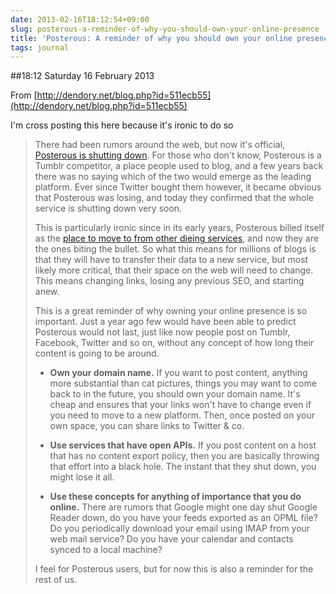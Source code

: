 ```yaml
---
date: 2013-02-16T18:12:54+09:00
slug: posterous-a-reminder-of-why-you-should-own-your-online-presence
title: 'Posterous: A reminder of why you should own your online presence'
tags: journal
---
```


##18:12 Saturday 16 February 2013

From [http://dendory.net/blog.php?id=511ecb55](http://dendory.net/blog.php?id=511ecb55)

 

I'm cross posting this here because it's ironic to do so

 

>  
> 
> There had been rumors around the web, but now it's official, [Posterous is shutting down](http://blog.posterous.com/thanks-from-posterous). For those who don't know, Posterous is a Tumblr competitor, a place people used to blog, and a few years back there was no saying which of the two would emerge as the leading platform. Ever since Twitter bought them however, it became obvious that Posterous was losing, and today they confirmed that the whole service is shutting down very soon.
> 
> This is particularly ironic since in its early years, Posterous billed itself as the [place to move to from other dieing services](http://blog.posterous.com/make-the-switch-to-posterous), and now they are the ones biting the bullet. So what this means for millions of blogs is that they will have to transfer their data to a new service, but most likely more critical, that their space on the web will need to change. This means changing links, losing any previous SEO, and starting anew.
> 
> This is a great reminder of why owning your online presence is so important. Just a year ago few would have been able to predict Posterous would not last, just like now people post on Tumblr, Facebook, Twitter and so on, without any concept of how long their content is going to be around.
> 
> * **Own your domain name.** If you want to post content, anything more substantial than cat pictures, things you may want to come back to in the future, you should own your domain name. It's cheap and ensures that your links won't have to change even if you need to move to a new platform. Then, once posted on your own space, you can share links to Twitter & co.
> 
> * **Use services that have open APIs.** If you post content on a host that has no content export policy, then you are basically throwing that effort into a black hole. The instant that they shut down, you might lose it all.
> 
> * **Use these concepts for anything of importance that you do online.** There are rumors that Google might one day shut Google Reader down, do you have your feeds exported as an OPML file? Do you periodically download your email using IMAP from your web mail service? Do you have your calendar and contacts synced to a local machine?
> 
> I feel for Posterous users, but for now this is also a reminder for the rest of us.
> 
>  
